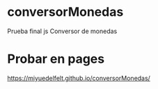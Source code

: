 # conversorMonedas
Prueba final js Conversor de monedas

# Probar en pages
 https://miyuedelfelt.github.io/conversorMonedas/
